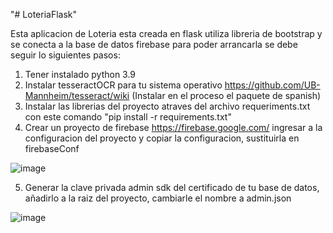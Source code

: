 "# LoteriaFlask" 

Esta aplicacion de Loteria esta creada en flask utiliza libreria de bootstrap y se conecta a la base de datos firebase para poder arrancarla se debe seguir lo siguientes pasos:

1. Tener instalado python 3.9
2. Instalar tesseractOCR para tu sistema operativo https://github.com/UB-Mannheim/tesseract/wiki (Instalar en el proceso el paquete de spanish)
3. Instalar las librerias del proyecto atraves del archivo requeriments.txt con este comando "pip install -r requirements.txt"
4. Crear un proyecto de firebase https://firebase.google.com/ ingresar a la configuracion del proyecto y copiar la configuracion, sustituirla en firebaseConf

![image](https://user-images.githubusercontent.com/46556874/236474397-d3d4ca3e-e23c-4bae-912e-3c9e323a8b0a.png)


5. Generar la clave privada admin sdk del certificado de tu base de datos, añadirlo a la raiz del proyecto, cambiarle el nombre a admin.json

![image](https://user-images.githubusercontent.com/46556874/236477191-62dba4dc-1705-4904-9635-92e332f28fb5.png)
